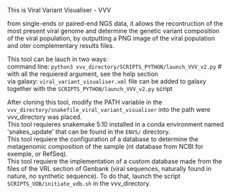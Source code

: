 This is Viral Variant Visualiser - VVV

from single-ends or paired-end NGS data, it allows the recontruction of the most present viral genome and determine the genetic variant composition of the viral population, by outputting a PNG image of the viral population and oter complementary results files.

This tool can be lauch in two ways:  
    command line: ```python3 vvv_directory/SCRIPTS_PYTHON/launch_VVV_v2.py``` # with all the requiered argument, see the help section  
    via galaxy: ```viral_variant_visualiser.xml``` file can be added to galaxy together with the ```SCRIPTS_PYTHON/launch_VVV_v2.py``` script  

After cloning this tool, modify the PATH variable in the ```vvv_directory/snakefile_viral_variant_visualiser``` into the path were vvv_directory was placed.  
This tool requieres snakemake 5.10 installed in a conda environment named 'snakes_update' that can be found in the ```ENVS/``` directory.  
This tool requiere the configuration of a database to determine the metagenomic composition of the sample (nt database from NCBI for exemple, or RefSeq).  
This tool requiere the implementation of a custom database made from the files of the VRL section of Genbank (viral sequences, naturally found in nature, no synthetic sequence). To do that, launch the script ```SCRIPTS_VDB/initiate_vdb.sh``` in the vvv_directory.  
